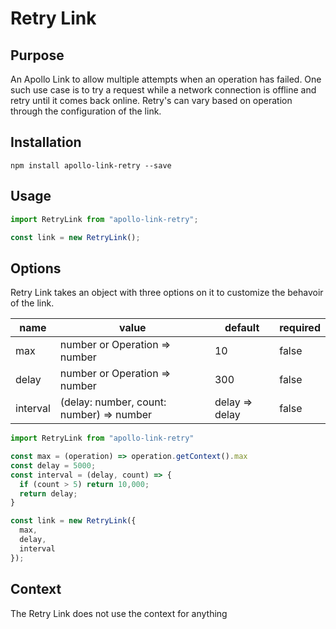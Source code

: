# Retry Link

## Purpose
An Apollo Link to allow multiple attempts when an operation has failed. One such use case is to try a request while a network connection is offline and retry until it comes back online. Retry's can vary based on operation through the configuration of the link.

## Installation

`npm install apollo-link-retry --save`

## Usage
```js
import RetryLink from "apollo-link-retry";

const link = new RetryLink();
```

## Options
Retry Link takes an object with three options on it to customize the behavoir of the link.

|name|value|default|required|
|---|---|---|---|
|max|number or Operation => number|10|false|
|delay|number or Operation => number|300|false|
|interval|(delay: number, count: number) => number|delay => delay|false|
```js
import RetryLink from "apollo-link-retry"

const max = (operation) => operation.getContext().max
const delay = 5000;
const interval = (delay, count) => {
  if (count > 5) return 10,000;
  return delay;
}

const link = new RetryLink({
  max,
  delay,
  interval
});
```

## Context
The Retry Link does not use the context for anything
